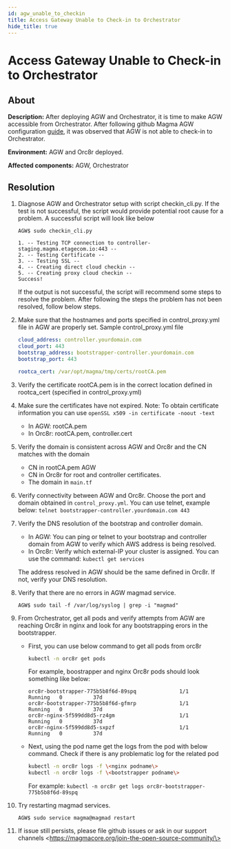 ```yaml
---
id: agw_unable_to_checkin
title: Access Gateway Unable to Check-in to Orchestrator
hide_title: true
---
```


# Access Gateway Unable to Check-in to Orchestrator

## About

**Description:** After deploying AGW and Orchestrator, it is time to make AGW accessible from Orchestrator. After following github Magma AGW configuration [guide](../../lte/deploy_config_agw.md), it was observed that AGW is not able to check-in to Orchestrator.

**Environment:** AGW and Orc8r deployed.

**Affected components:** AGW, Orchestrator

## Resolution

1. Diagnose AGW and Orchestrator setup with script checkin_cli.py. If the test is not successful, the script would provide potential root cause for a problem. A successful script will look like below

    ```text
    AGW$ sudo checkin_cli.py

    1. -- Testing TCP connection to controller-staging.magma.etagecom.io:443 --
    2. -- Testing Certificate --
    3. -- Testing SSL --
    4. -- Creating direct cloud checkin --
    5. -- Creating proxy cloud checkin --
    Success!
    ```

    If the output is not successful, the script will recommend some steps to resolve the problem. After following the steps the problem has not been resolved, follow below steps.

2. Make sure that the hostnames and ports specified in control_proxy.yml file in AGW are properly set.
Sample control_proxy.yml file

    ```yaml
    cloud_address: controller.yourdomain.com
    cloud_port: 443
    bootstrap_address: bootstrapper-controller.yourdomain.com
    bootstrap_port: 443

    rootca_cert: /var/opt/magma/tmp/certs/rootCA.pem
    ```

3. Verify the certificate rootCA.pem is in the correct location defined in rootca_cert (specified in control_proxy.yml)

4. Make sure the certificates have not expired.
    Note: To obtain certificate information you can use `openSSL x509 -in certificate -noout -text`
    - In AGW: rootCA.pem
    - In Orc8r: rootCA.pem, controller.cert

5. Verify the domain is consistent across AGW and Orc8r and the CN matches with the domain
    - CN in rootCA.pem AGW
    - CN in Orc8r for root and controller certificates.
    - The domain in `main.tf`

6. Verify connectivity between AGW and Orc8r.  Choose the port and domain obtained in `control_proxy.yml`. You can use telnet, example below:
 `telnet bootstrapper-controller.yourdomain.com 443`

7. Verify the DNS resolution of the bootstrap and controller domain.
    - In AGW: You can ping or telnet to your bootstrap and controller domain from AGW to verify which AWS address is being resolved.
    - In Orc8r: Verify which external-IP your cluster is assigned. You can use the command: `kubectl get services`

    The address resolved in AGW should be the same defined in Orc8r. If not,  verify your DNS resolution.

8. Verify that there are no errors in AGW magmad service.

    `AGW$ sudo tail -f /var/log/syslog | grep -i "magmad"`

9. From Orchestrator, get all pods and verify attempts from AGW are reaching Orc8r in nginx and look for any bootstrapping erors in the bootstrapper.

    - First, you can use below command to get all pods from orc8r

        ```bash
        kubectl -n orc8r get pods
        ```

        For example, boostrapper and nginx Orc8r pods should look something like below:

        ```text
        orc8r-bootstrapper-775b5b8f6d-89spq              1/1     Running   0          37d
        orc8r-bootstrapper-775b5b8f6d-gfmrp              1/1     Running   0          37d
        orc8r-nginx-5f599dd8d5-rz4gm                     1/1     Running   0          37d
        orc8r-nginx-5f599dd8d5-sxpzf                     1/1     Running   0          37d
        ```

    - Next, using the pod name get the logs from the pod with below command. Check if there is any problematic log for the related pod

        ```bash
        kubectl -n orc8r logs -f \<nginx podname\>
        kubectl -n orc8r logs -f \<bootstrapper podname\>
        ```

        For example: `kubectl -n orc8r get logs orc8r-bootstrapper-775b5b8f6d-89spq`

10. Try restarting magmad services.

    ```text
    AGW$ sudo service magma@magmad restart
    ```

11. If issue still persists, please  file github issues or ask in our support channels \<https://magmacore.org/join-the-open-source-community/\>
